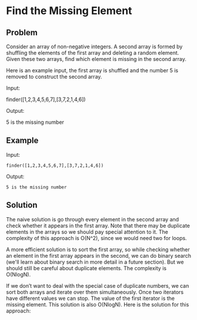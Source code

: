 # Find the Missing Element

## Problem

Consider an array of non-negative integers. A second array is formed by shuffling the elements of the first array and deleting a random element. Given these two arrays, find which element is missing in the second array.

Here is an example input, the first array is shuffled and the number 5 is removed to construct the second array.

Input:

finder([1,2,3,4,5,6,7],[3,7,2,1,4,6])

Output:

5 is the missing number

## Example

Input:
```
finder([1,2,3,4,5,6,7],[3,7,2,1,4,6])
```

Output:
```
5 is the missing number
```

## Solution
The naive solution is go through every element in the second array and check whether it appears in the first array. Note that there may be duplicate elements in the arrays so we should pay special attention to it. The complexity of this approach is O(N^2), since we would need two for loops.

A more efficient solution is to sort the first array, so while checking whether an element in the first array appears in the second, we can do binary search (we'll learn about binary search in more detail in a future section). But we should still be careful about duplicate elements. The complexity is O(NlogN).

If we don’t want to deal with the special case of duplicate numbers, we can sort both arrays and iterate over them simultaneously. Once two iterators have different values we can stop. The value of the first iterator is the missing element. This solution is also O(NlogN). Here is the solution for this approach: